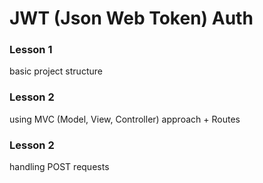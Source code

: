 # JWT (Json Web Token) Auth
### Lesson 1
basic project structure 
### Lesson 2
using MVC (Model, View, Controller) approach + Routes
### Lesson 2
handling POST requests
